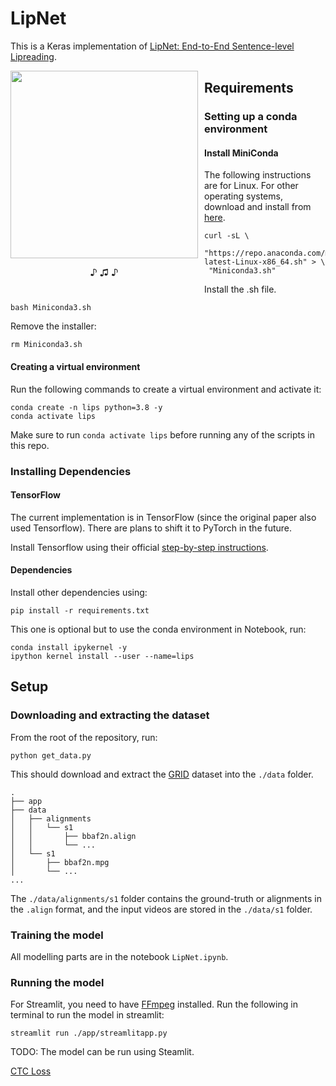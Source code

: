 # LipNet

This is a Keras implementation of [LipNet: End-to-End Sentence-level Lipreading](https://paperswithcode.com/paper/lipnet-end-to-end-sentence-level-lipreading).

<div align="center">
  <div style="float:left;margin-right:10px;">
  <img src="https://github.com/sttaseen/LipNet/assets/67076071/17a67afa-69ba-4d23-b9e6-94820adb8263"
  width=300
  height=auto
  ><br>
    <p style="font-size:1.5vw;">♪ ♫ ♪</p>
  </div>
</div>

## Requirements
### Setting up a conda environment

#### Install MiniConda
The following instructions are for Linux. For other operating systems, download and install from [here](https://docs.conda.io/en/latest/miniconda.html).
```
curl -sL \
  "https://repo.anaconda.com/miniconda/Miniconda3-latest-Linux-x86_64.sh" > \
 "Miniconda3.sh"
```
Install the .sh file.
```
bash Miniconda3.sh
```
Remove the installer:
```
rm Miniconda3.sh
```
#### Creating a virtual environment
Run the following commands to create a virtual environment and activate it:
```
conda create -n lips python=3.8 -y
conda activate lips
```
Make sure to run ```conda activate lips``` before running any of the scripts in this repo.

### Installing Dependencies

#### TensorFlow
The current implementation is in TensorFlow (since the original paper also used Tensorflow). There are plans to shift it to PyTorch in the future. 

Install Tensorflow using their official [step-by-step instructions](https://www.tensorflow.org/install/pip#:~:text=Step%2Dby%2Dstep-,instructions,-Linux).

#### Dependencies
Install other dependencies using:
```
pip install -r requirements.txt
```

This one is optional but to use the conda environment in Notebook, run:
```
conda install ipykernel -y
ipython kernel install --user --name=lips
```

## Setup
### Downloading and extracting the dataset

From the root of the repository, run:
```
python get_data.py
```
This should download and extract the [GRID](https://paperswithcode.com/sota/lipreading-on-grid-corpus-mixed-speech) dataset into the ```./data``` folder.
```
.
├── app
├── data
│   ├── alignments
│   │   └── s1
│   │       ├── bbaf2n.align
│   │       └── ...
│   └── s1
│       ├── bbaf2n.mpg
│       └── ...
...
```
The ```./data/alignments/s1``` folder contains the ground-truth or alignments in the ```.align``` format, and the input videos are stored in the ```./data/s1``` folder.

### Training the model

All modelling parts are in the notebook ```LipNet.ipynb```.

### Running the model

For Streamlit, you need to have [FFmpeg](https://www.hostinger.com/tutorials/how-to-install-ffmpeg) installed. Run the following in terminal to run the model in streamlit:

```
streamlit run ./app/streamlitapp.py
```

TODO: The model can be run using Steamlit.

[CTC Loss](https://distill.pub/2017/ctc/)
